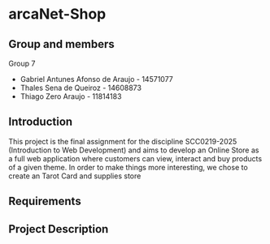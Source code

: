 # arcaNet-Shop

## Group and members
Group 7

* Gabriel Antunes Afonso de Araujo - 14571077
* Thales Sena de Queiroz - 14608873
* Thiago Zero Araujo - 11814183

## Introduction

This project is the final assignment for the discipline SCC0219-2025 (Introduction to Web Development) and aims to develop an Online Store as a full web application where customers can view, interact and buy products of a given theme. In order to make things more interesting, we chose to create an Tarot Card and supplies store

## Requirements

## Project Description
